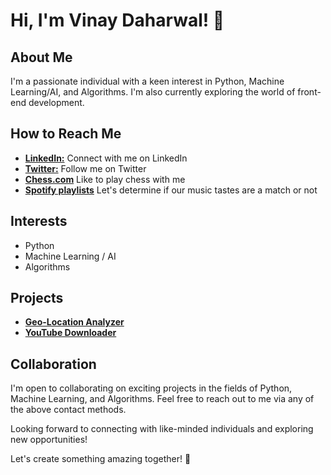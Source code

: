 

# Hi, I'm Vinay Daharwal! 👋

## About Me
I'm a passionate individual with a keen interest in Python, Machine Learning/AI, and Algorithms. I'm also currently exploring the world of front-end development.

## How to Reach Me

- [**LinkedIn:**](https://www.linkedin.com/in/vinay-daharwal) Connect with me on LinkedIn
- [**Twitter:**](https://twitter.com/vinaydaharwal5/) Follow me on Twitter
- [**Chess.com**](https://www.chess.com/member/vinaydaharwal) Like to play chess with me
- [**Spotify playlists**](https://open.spotify.com/user/31ykxnsjvh3vuumysqxkrfexjjme) Let's determine if our music tastes are a match or not

## Interests
- Python
- Machine Learning / AI
- Algorithms

## Projects
- [**Geo-Location Analyzer**](https://github.com/Vinaydaharwal/Geo-Location-Analyzer)
- [**YouTube Downloader**](https://github.com/Vinaydaharwal/Youtube-Downloader)
  



## Collaboration
I'm open to collaborating on exciting projects in the fields of Python, Machine Learning, and Algorithms. Feel free to reach out to me via any of the above contact methods.

Looking forward to connecting with like-minded individuals and exploring new opportunities!

Let's create something amazing together! 🚀



  


 











<!---
Vinaydaharwal/Vinaydaharwal is a ✨ special ✨ repository because its `README.md` (this file) appears on your GitHub profile.
You can click the Preview link to take a look at your changes.
--->
